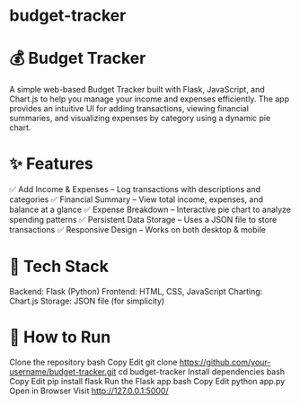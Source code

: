 # budget-tracker

# 💰 Budget Tracker

A simple web-based Budget Tracker built with Flask, JavaScript, and Chart.js to help you manage your income and expenses efficiently. The app provides an intuitive UI for adding transactions, viewing financial summaries, and visualizing expenses by category using a dynamic pie chart.

# ✨ Features

✅ Add Income & Expenses – Log transactions with descriptions and categories
✅ Financial Summary – View total income, expenses, and balance at a glance
✅ Expense Breakdown – Interactive pie chart to analyze spending patterns
✅ Persistent Data Storage – Uses a JSON file to store transactions
✅ Responsive Design – Works on both desktop & mobile

# 🚀 Tech Stack

Backend: Flask (Python)
Frontend: HTML, CSS, JavaScript
Charting: Chart.js
Storage: JSON file (for simplicity)
# 📌 How to Run

Clone the repository
bash
Copy
Edit
git clone https://github.com/your-username/budget-tracker.git
cd budget-tracker
Install dependencies
bash
Copy
Edit
pip install flask
Run the Flask app
bash
Copy
Edit
python app.py
Open in Browser
Visit http://127.0.0.1:5000/
